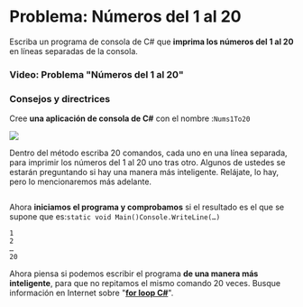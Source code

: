 # Problema: Números del 1 al 20

Escriba un programa de consola de C# que **imprima los números del 1 al 20** en líneas separadas de la consola.

### Video: Problema "Números del 1 al 20" <a href="#video-problem-numbers-from-1-to-20" id="video-problem-numbers-from-1-to-20"></a>

### Consejos y directrices <a href="#hints-and-guidelines" id="hints-and-guidelines"></a>

Cree **una aplicación de consola de C#** con el nombre :`Nums1To20`

![](https://csharp-book.softuni.org/assets/chapter-1-images/03.Numbers-1-to-20-01.png)

Dentro del método escriba 20 comandos, cada uno en una línea separada, para imprimir los números del 1 al 20 uno tras otro. Algunos de ustedes se estarán preguntando si hay una manera más inteligente. Relájate, lo hay, pero lo mencionaremos más adelante.&#x20;

<figure><img src="https://csharp-book.softuni.org/assets/chapter-1-images/03.Numbers-1-to-20-02.png" alt=""><figcaption></figcaption></figure>

Ahora **iniciamos el programa y comprobamos** si el resultado es el que se supone que es:`static void Main()Console.WriteLine(…)`

```
1
2
…
20
```

Ahora piensa si podemos escribir el programa **de una manera más inteligente**, para que no repitamos el mismo comando 20 veces. Busque información en Internet sobre "[**for loop C#**](https://www.google.com/search?q=for+loop+C%23\&oq=for+loop+C%23)".
